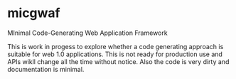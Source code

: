 micgwaf
=======

MInimal Code-Generating Web Application Framework

This is work in progess to explore whether a code generating approach is suitable for web 1.0 applications.
This is not ready for production use and APIs wikll change all the time without notice.
Also the code is very dirty and documentation is minimal.
